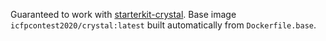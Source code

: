 Guaranteed to work with [starterkit-crystal](https://github.com/icfpcontest2020/starterkit-crystal).
Base image `icfpcontest2020/crystal:latest` built automatically from `Dockerfile.base`.
